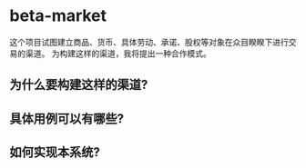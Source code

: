 # beta-market
这个项目试图建立商品、货币、具体劳动、承诺、股权等对象在众目睽睽下进行交易的渠道。
为构建这样的渠道，我将提出一种合作模式。


## 为什么要构建这样的渠道?


## 具体用例可以有哪些?


## 如何实现本系统?


